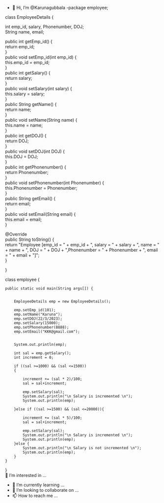 - 👋 Hi, I’m @Karunagubbala
-package employee;  
 
class EmployeeDetails {  
    
int emp_id, salary, Phonenumber, DOJ;  
String name, email;  
  
  
public int getEmp_id() {  
    return emp_id;  
}  
public void setEmp_id(int emp_id) {  
    this.emp_id = emp_id;  
}  
public int getSalary() {  
    return salary;  
}  
public void setSalary(int salary) {  
    this.salary = salary;  
}  
public String getName() {  
    return name;  
}  
public void setName(String name) {  
    this.name = name;  
}  
public int getDOJ() {  
    return DOJ;  
}  
public void setDOJ(int DOJ) {  
    this.DOJ = DOJ;  
}  
public int getPhonenumber() {  
    return Phonenumber;  
}  
public void setPhonenumber(int Phonenumber) {  
    this.Phonenumber = Phonenumber;  
}  
public String getEmail() {  
    return email;  
}  
public void setEmail(String email) {  
    this.email = email;  
}  
  

@Override  
public String toString() {  
    return "Employee [emp_id = " + emp_id + ", salary = " + salary + ", name = " + name + ", DOJ = " + DOJ 
            + ",Phonenumber = " + Phonenumber + ", email = " + email + "]";  
    }  
      
}  

class employee
	{  
    
    public static void main(String args[]) {  
          
         
        EmployeeDetails emp = new EmployeeDetails();  
        
        emp.setEmp_id(101);  
        emp.setName("Karuna");  
        emp.setDOJ(22/3/2023);  
        emp.setSalary(15000);  
        emp.setPhonenumber(8888);  
        emp.setEmail("KKK@gmail.com");  
          
        
        System.out.println(emp);  
          
        int sal = emp.getSalary();  
        int increment = 0;  
        
        if ((sal >=1000) && (sal <=1500))  
        {  
           
            increment += (sal * 2)/100;  
            sal = sal+increment;  
              
            emp.setSalary(sal);  
            System.out.println("\n Salary is incremented \n");  
            System.out.println(emp);  
              
        }else if ((sal >=1500) && (sal <=20000)){  
            
            increment += (sal * 5)/100;  
            sal = sal+increment;  
              
            emp.setSalary(sal);  
            System.out.println("\n Salary is incremented \n");  
            System.out.println(emp);  
        }else {  
            System.out.println("\n Salary is not incremented \n");  
            System.out.println(emp);  
        }         
    }  
}  
 👀 I’m interested in ...
- 🌱 I’m currently learning ...
- 💞️ I’m looking to collaborate on ...
- 📫 How to reach me ...

<!---
Karunagubbala/Karunagubbala is a ✨ special ✨ repository because its `README.md` (this file) appears on your GitHub profile.
You can click the Preview link to take a look at your changes.
--->
